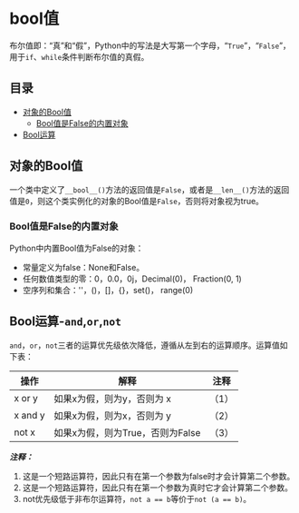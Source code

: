 # bool值

布尔值即：“真”和“假”，Python中的写法是大写第一个字母，“`True`”，“`False`”，用于`if`、`while`条件判断布尔值的真假。

## 目录

- [对象的Bool值](#对象的Bool值)
  - [Bool值是False的内置对象](#Bool值是False的内置对象)
- [Bool运算](#Bool运算)

## 对象的Bool值

一个类中定义了`__bool__()`方法的返回值是`False`，或者是`__len__()`方法的返回值是`0`，则这个类实例化的对象的Bool值是`False`，否则将对象视为true。

### Bool值是False的内置对象

Python中内置Bool值为False的对象：

- 常量定义为false：None和False。
- 任何数值类型的零：0，0.0，0j，Decimal(0)， Fraction(0, 1)
- 空序列和集合：''，()，[]，{}，set()， range(0)

## Bool运算-`and`,`or`,`not`

`and`，`or`，`not`三者的运算优先级依次降低，遵循从左到右的运算顺序。运算值如下表：

| 操作 | 解释 | 注释 |
| ---- | ---- | ---- |
| x or y | 如果x为假，则为y，否则为 x | （1） |
| x and y | 如果x为假，则为x，否则为 y | （2） |
| not x | 如果x为假，则为True，否则为False | （3） |

***注释：***

1. 这是一个短路运算符，因此只有在第一个参数为false时才会计算第二个参数。
2. 这是一个短路运算符，因此只有在第一个参数为真时它才会计算第二个参数。
3. not优先级低于非布尔运算符，`not a == b`等价于`not (a == b)`。
